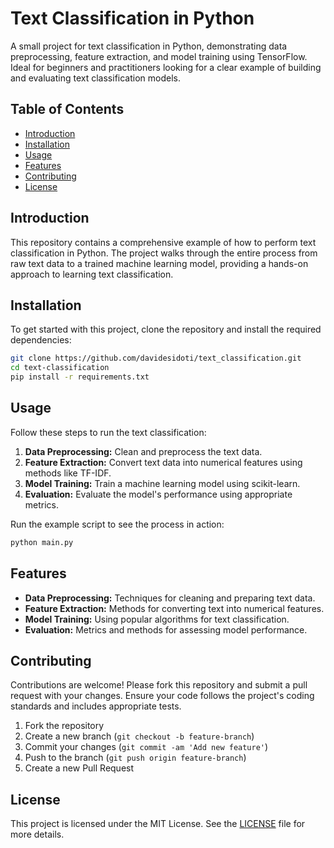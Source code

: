 # Text Classification in Python

A small project for text classification in Python, demonstrating data preprocessing, feature extraction, and model training using TensorFlow. Ideal for beginners and practitioners looking for a clear example of building and evaluating text classification models.

## Table of Contents

- [Introduction](#introduction)
- [Installation](#installation)
- [Usage](#usage)
- [Features](#features)
- [Contributing](#contributing)
- [License](#license)

## Introduction

This repository contains a comprehensive example of how to perform text classification in Python. The project walks through the entire process from raw text data to a trained machine learning model, providing a hands-on approach to learning text classification.

## Installation

To get started with this project, clone the repository and install the required dependencies:

```bash
git clone https://github.com/davidesidoti/text_classification.git
cd text-classification
pip install -r requirements.txt
```

## Usage

Follow these steps to run the text classification:

1. **Data Preprocessing:** Clean and preprocess the text data.
2. **Feature Extraction:** Convert text data into numerical features using methods like TF-IDF.
3. **Model Training:** Train a machine learning model using scikit-learn.
4. **Evaluation:** Evaluate the model's performance using appropriate metrics.

Run the example script to see the process in action:

```bash
python main.py
```

## Features

- **Data Preprocessing:** Techniques for cleaning and preparing text data.
- **Feature Extraction:** Methods for converting text into numerical features.
- **Model Training:** Using popular algorithms for text classification.
- **Evaluation:** Metrics and methods for assessing model performance.

## Contributing

Contributions are welcome! Please fork this repository and submit a pull request with your changes. Ensure your code follows the project's coding standards and includes appropriate tests.

1. Fork the repository
2. Create a new branch (`git checkout -b feature-branch`)
3. Commit your changes (`git commit -am 'Add new feature'`)
4. Push to the branch (`git push origin feature-branch`)
5. Create a new Pull Request

## License

This project is licensed under the MIT License. See the [LICENSE](LICENSE) file for more details.
